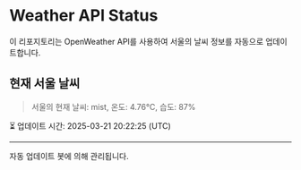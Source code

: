 
# Weather API Status

이 리포지토리는 OpenWeather API를 사용하여 서울의 날씨 정보를 자동으로 업데이트합니다.

## 현재 서울 날씨
> 서울의 현재 날씨: mist, 온도: 4.76°C, 습도: 87%

⏳ 업데이트 시간: 2025-03-21 20:22:25 (UTC)

---
자동 업데이트 봇에 의해 관리됩니다.
